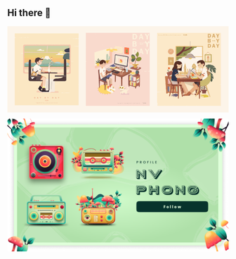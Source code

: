 ## Hi there 👋
<p align="center">
  <img align="center" src="Day-By-Day.gif">
</p>
<p align="center">
  <img align="center" src="Cover.png">
</p>
<!--
**NV-Phong/NV-Phong** is a ✨ _special_ ✨ repository because its `README.md` (this file) appears on your GitHub profile.

Here are some ideas to get you started:

- 🔭 I’m currently working on ...
- 🌱 I’m currently learning ...
- 👯 I’m looking to collaborate on ...
- 🤔 I’m looking for help with ...
- 💬 Ask me about ...
- 📫 How to reach me: ...
- 😄 Pronouns: ...
- ⚡ Fun fact: ...
-->
